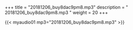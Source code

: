 +++
title = "20181206_buy8dac9pm8.mp3"
description = " 20181206_buy8dac9pm8.mp3 "
weight = 20
+++

{{< myaudio01 mp3="20181206_buy8dac9pm8.mp3" >}}

